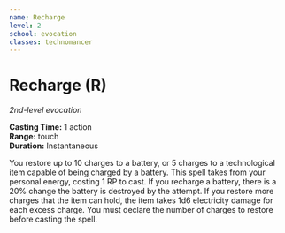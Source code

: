 ```yaml
---
name: Recharge
level: 2
school: evocation
classes: technomancer
---
```


# Recharge (R)
_2nd-level evocation_ 

**Casting Time:** 1 action    
**Range:** touch    
**Duration:** Instantaneous 

You restore up to 10 charges to a battery, or 5 charges to a technological item capable of being charged by a battery. This spell takes from your personal energy, costing 1 RP to cast. If you recharge a battery, there is a 20% change the battery is destroyed by the attempt. If you restore more charges that the item can hold, the item takes 1d6 electricity damage for each excess charge. You must declare the number of charges to restore before casting the spell.
